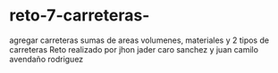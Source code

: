 # reto-7-carreteras-
agregar carreteras sumas de areas volumenes, materiales y 2 tipos de carreteras
Reto realizado por jhon jader caro sanchez y juan camilo avendaño rodriguez
